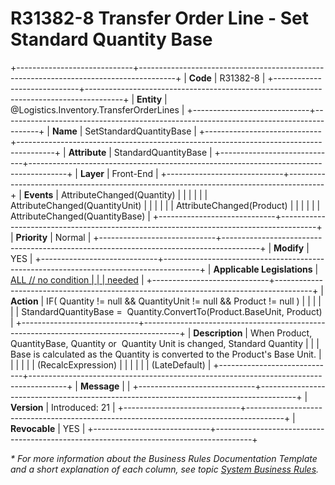 ﻿---
erp.type: front-end-business-rule
erp.entity: Logistics.Inventory.TransferOrderLines
---

# R31382-8 Transfer Order Line - Set Standard Quantity Base
+-----------------------------+---------------------------------------------------------------------------------------+
| **Code**                    | R31382-8                                                                              |
+-----------------------------+---------------------------------------------------------------------------------------+
| **Entity**                  | @Logistics.Inventory.TransferOrderLines                                               |
+-----------------------------+---------------------------------------------------------------------------------------+
| **Name**                    | SetStandardQuantityBase                                                               |
+-----------------------------+---------------------------------------------------------------------------------------+
| **Attribute**               | StandardQuantityBase                                                                  |
+-----------------------------+---------------------------------------------------------------------------------------+
| **Layer**                   | Front-End                                                                             |
+-----------------------------+---------------------------------------------------------------------------------------+
| **Events**                  | AttributeChanged(Quantity)                                                            |
|                             |                                                                                       |
|                             | AttributeChanged(QuantityUnit)                                                        |
|                             |                                                                                       |
|                             | AttributeChanged(Product)                                                             |
|                             |                                                                                       |
|                             | AttributeChanged(QuantityBase)                                                        |
+-----------------------------+---------------------------------------------------------------------------------------+
| **Priority**                | Normal                                                                                |
+-----------------------------+---------------------------------------------------------------------------------------+
| **Modify**                  | YES                                                                                   |
+-----------------------------+---------------------------------------------------------------------------------------+
| **Applicable Legislations** | [ALL // no condition                                                                  |
|                             | needed](xref:applicable-legislations)                                                 |
+-----------------------------+---------------------------------------------------------------------------------------+
| **Action**                  | IF( Quantity != null && QuantityUnit != null && Product != null )                     |
|                             |                                                                                       |
|                             | StandardQuantityBase =  Quantity.ConvertTo(Product.BaseUnit, Product)                 |
+-----------------------------+---------------------------------------------------------------------------------------+
| **Description**             | When Product, QuantityBase, Quantity or  Quantity Unit is changed, Standard Quantity  |
|                             | Base is calculated as the Quantity is converted to the Product\'s Base Unit.          |
|                             |                                                                                       |
|                             | (RecalcExpression)                                                                    |
|                             |                                                                                       |
|                             | (LateDefault)                                                                         |
+-----------------------------+---------------------------------------------------------------------------------------+
| **Message**                 |                                                                                       |
+-----------------------------+---------------------------------------------------------------------------------------+
| **Version**                 | Introduced: 21                                                                        |
+-----------------------------+---------------------------------------------------------------------------------------+
| **Revocable**               | YES                                                                                   |
+-----------------------------+---------------------------------------------------------------------------------------+

*\* For more information about the Business Rules Documentation Template and a short explanation of each column, see
topic [System Business Rules](../templates/template-description-system-business-rules.md).*
